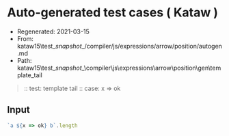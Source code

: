 # Auto-generated test cases ( Kataw )
- Regenerated: 2021-03-15
- From: kataw15\test\__snapshot__/compiler/js/expressions/arrow/position/autogen.md
- Path: kataw15\test\__snapshot__\compiler\js\expressions\arrow\position\gen\template_tail
> :: test: template tail
> :: case: x => ok
## Input

`````js
`a ${x => ok} b`.length
`````
